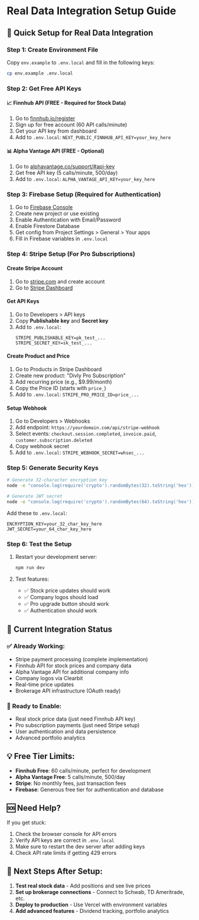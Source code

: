 # Real Data Integration Setup Guide

## 🚀 Quick Setup for Real Data Integration

### Step 1: Create Environment File

Copy `env.example` to `.env.local` and fill in the following keys:

```bash
cp env.example .env.local
```

### Step 2: Get Free API Keys

#### 📈 **Finnhub API (FREE - Required for Stock Data)**
1. Go to [finnhub.io/register](https://finnhub.io/register)
2. Sign up for free account (60 API calls/minute)
3. Get your API key from dashboard
4. Add to `.env.local`: `NEXT_PUBLIC_FINNHUB_API_KEY=your_key_here`

#### 📊 **Alpha Vantage API (FREE - Optional)**
1. Go to [alphavantage.co/support/#api-key](https://www.alphavantage.co/support/#api-key)
2. Get free API key (5 calls/minute, 500/day)
3. Add to `.env.local`: `ALPHA_VANTAGE_API_KEY=your_key_here`

### Step 3: Firebase Setup (Required for Authentication)

1. Go to [Firebase Console](https://console.firebase.google.com/)
2. Create new project or use existing
3. Enable Authentication with Email/Password
4. Enable Firestore Database
5. Get config from Project Settings > General > Your apps
6. Fill in Firebase variables in `.env.local`

### Step 4: Stripe Setup (For Pro Subscriptions)

#### Create Stripe Account
1. Go to [stripe.com](https://stripe.com) and create account
2. Go to [Stripe Dashboard](https://dashboard.stripe.com/)

#### Get API Keys
1. Go to Developers > API keys
2. Copy **Publishable key** and **Secret key**
3. Add to `.env.local`:
   ```
   STRIPE_PUBLISHABLE_KEY=pk_test_...
   STRIPE_SECRET_KEY=sk_test_...
   ```

#### Create Product and Price
1. Go to Products in Stripe Dashboard
2. Create new product: "Divly Pro Subscription"
3. Add recurring price (e.g., $9.99/month)
4. Copy the Price ID (starts with `price_`)
5. Add to `.env.local`: `STRIPE_PRO_PRICE_ID=price_...`

#### Setup Webhook
1. Go to Developers > Webhooks
2. Add endpoint: `https://yourdomain.com/api/stripe-webhook`
3. Select events: `checkout.session.completed`, `invoice.paid`, `customer.subscription.deleted`
4. Copy webhook secret
5. Add to `.env.local`: `STRIPE_WEBHOOK_SECRET=whsec_...`

### Step 5: Generate Security Keys

```bash
# Generate 32-character encryption key
node -e "console.log(require('crypto').randomBytes(32).toString('hex'))"

# Generate JWT secret
node -e "console.log(require('crypto').randomBytes(64).toString('hex'))"
```

Add these to `.env.local`:
```
ENCRYPTION_KEY=your_32_char_key_here
JWT_SECRET=your_64_char_key_here
```

### Step 6: Test the Setup

1. Restart your development server:
   ```bash
   npm run dev
   ```

2. Test features:
   - ✅ Stock price updates should work
   - ✅ Company logos should load
   - ✅ Pro upgrade button should work
   - ✅ Authentication should work

## 🔧 Current Integration Status

### ✅ **Already Working:**
- Stripe payment processing (complete implementation)
- Finnhub API for stock prices and company data
- Alpha Vantage API for additional company info
- Company logos via Clearbit
- Real-time price updates
- Brokerage API infrastructure (OAuth ready)

### 🚀 **Ready to Enable:**
- Real stock price data (just need Finnhub API key)
- Pro subscription payments (just need Stripe setup)
- User authentication and data persistence
- Advanced portfolio analytics

## 💡 **Free Tier Limits:**

- **Finnhub Free**: 60 calls/minute, perfect for development
- **Alpha Vantage Free**: 5 calls/minute, 500/day
- **Stripe**: No monthly fees, just transaction fees
- **Firebase**: Generous free tier for authentication and database

## 🆘 **Need Help?**

If you get stuck:
1. Check the browser console for API errors
2. Verify API keys are correct in `.env.local`
3. Make sure to restart the dev server after adding keys
4. Check API rate limits if getting 429 errors

## 🎯 **Next Steps After Setup:**

1. **Test real stock data** - Add positions and see live prices
2. **Set up brokerage connections** - Connect to Schwab, TD Ameritrade, etc.
3. **Deploy to production** - Use Vercel with environment variables
4. **Add advanced features** - Dividend tracking, portfolio analytics 